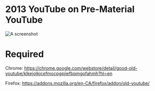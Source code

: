 # 2013 YouTube on Pre-Material YouTube
![A screenshot](https://cdn.discordapp.com/attachments/774420638487806013/779511927579475969/unknown.png)

# Required
Chrome: https://chrome.google.com/webstore/detail/good-old-youtube/klkejolkjcefmocpgpjiefbpmgofahmh?hl=en

Firefox: https://addons.mozilla.org/en-CA/firefox/addon/old-youtube/
